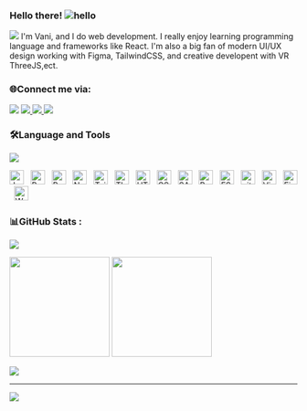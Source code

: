 ### Hello there! ![hello](https://user-images.githubusercontent.com/52117939/233884235-5d5dc8c3-80cc-4ef1-9254-41d4d2bcfd59.png)
<img src="https://user-images.githubusercontent.com/73097560/115834477-dbab4500-a447-11eb-908a-139a6edaec5c.gif">
I'm Vani, and I do web development. I really enjoy learning programming language and frameworks like React. I'm also a big fan of modern UI/UX design working with Figma, TailwindCSS, and creative developent with VR ThreeJS,ect.


### 🌐Connect me via:
<img src="https://user-images.githubusercontent.com/73097560/115834477-dbab4500-a447-11eb-908a-139a6edaec5c.gif"> 
<span align="left">
  <a href="https://www.linkedin.com/in/thanh-van-bui-06631366/">
    <img src="https://img.shields.io/badge/-Van_Bui-blue?style=flat-square&logo=Linkedin&logoColor=white&link=https://www.linkedin.com/in/thanh-van-bui-06631366/" />
  </a>
  <a href="mailto:buith4nhvan@gmail.com">
    <img src="https://img.shields.io/badge/-buith4nhvan@gmail.com-c14438?style=flat-square&logo=Gmail&logoColor=white&link=mailto:buith4nhvan@gmail.com" />
  </a>
  <a href="https://github.com/thanhvanb/?tab=follow">
    <img src="https://img.shields.io/github/followers/thanhvanb?label=Follow&style=social" />
  </a>
</span>


### 🛠Language and Tools
<img src="https://user-images.githubusercontent.com/73097560/115834477-dbab4500-a447-11eb-908a-139a6edaec5c.gif">

<span><img src="https://img.shields.io/badge/JavaScript-282C34?logo=javascript&logoColor=F7DF1E" title="JavaScript" height="25"/></span> &nbsp;
<span><img src="https://img.shields.io/badge/ReactJS-282C34?logo=react&logoColor=61DAFB" title="ReactJS" height="25"/></span> &nbsp;
<span><img src="https://img.shields.io/badge/Redux-282C34?logo=redux&logoColor=764ABC" title="Redux" height="25"/></span> &nbsp;
<span><img src="https://img.shields.io/badge/Node.js-282C34?logo=node.js&logoColor=00F200" title="Node.js" height="25"/></span> &nbsp;
<span><img src="https://img.shields.io/badge/Tailwind%20CSS-282C34?logo=tailwind-css&logoColor=38B2AC" title="TailwindCSS" height="25"/></span> &nbsp;
<span><img src="https://img.shields.io/badge/Three.js-282C34?logo=three.js&logoColor=FFFFFF" title="Three.js" height="25"/></span> &nbsp;
<span><img src="https://img.shields.io/badge/HTML5-282C34?logo=html5&logoColor=E34F26" title="HTML5" height="25"/></span> &nbsp;
<span><img src="https://img.shields.io/badge/CSS3-282C34?logo=css3&logoColor=1572B6" title="CSS3" height="25"/></span> &nbsp;
<span><img src="https://img.shields.io/badge/Sass-282C34?logo=sass&logoColor=CC6699" title="SASS" height="25"/></span> &nbsp;
<span><img src="https://img.shields.io/badge/Bootstrap-282C34?logo=bootstrap&logoColor=7952B3" title="Bootstrap" height="25"/></span> &nbsp;
<span><img src="https://img.shields.io/badge/ESLint-282C34?logo=eslint&logoColor=4B32C3" title="ESLint" height="25"/></span> &nbsp;
<span><img src="https://img.shields.io/badge/git-282C34?logo=git&logoColor=F05032" title="git" height="25"/></span> &nbsp;
<span><img src="https://img.shields.io/badge/VS%20Code-282C34?logo=visual-studio-code&logoColor=007ACC"  title="Visual Studio Code" height="25"/></span> &nbsp;
<span><img src="https://img.shields.io/badge/Firebase-282C34?logo=firebase&logoColor=FFCA28" title="Firebase" height="25"/></span> &nbsp;
<span><img src="https://img.shields.io/badge/WordPress-282C34?logo=wordPress&logoColor=21759B" title="WordPress" height="25"/></span> &nbsp;

### 📊GitHub Stats :
<img src="https://user-images.githubusercontent.com/73097560/115834477-dbab4500-a447-11eb-908a-139a6edaec5c.gif">

<span>[<img src="https://github-readme-stats.vercel.app/api?username=thanhvanb&show_icons=true&count_private=true&bg_color=30,e96443,904e95&title_color=fff&text_color=fff&include_all_commits=true" height="175">](https://github-readme-stats.vercel.app/api?username=thanhvanb)</span>
<span>[<img src="https://github-readme-stats.vercel.app/api/top-langs/?username=thanhvanb&layout=compact&bg_color=30,e96443,904e95&title_color=fff&text_color=fff" height="175">](https://github-readme-stats.vercel.app/api/top-langs/?username=thanhvanb)</span>

![](https://github-readme-streak-stats.herokuapp.com/?user=ThanhVanB&theme=radical&hide_border=false)<br/>

---
[![](https://visitcount.itsvg.in/api?id=ThanhVanB&icon=0&color=0)](https://visitcount.itsvg.in)


